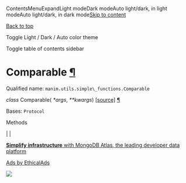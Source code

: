 ContentsMenuExpandLight modeDark modeAuto light/dark, in light modeAuto light/dark, in dark mode[Skip to content](https://docs.manim.community/en/stable/reference/manim.utils.simple_functions.Comparable.html#furo-main-content)

[Back to top](https://docs.manim.community/en/stable/reference/manim.utils.simple_functions.Comparable.html#)

Toggle Light / Dark / Auto color theme

Toggle table of contents sidebar

# Comparable [¶](https://docs.manim.community/en/stable/reference/manim.utils.simple_functions.Comparable.html\#comparable "Link to this heading")

Qualified name: `manim.utils.simple\_functions.Comparable`

_class_ Comparable( _\*args_, _\*\*kwargs_) [\[source\]](https://docs.manim.community/en/stable/_modules/manim/utils/simple_functions.html#Comparable) [¶](https://docs.manim.community/en/stable/reference/manim.utils.simple_functions.Comparable.html#manim.utils.simple_functions.Comparable "Link to this definition")

Bases: `Protocol`

Methods

|
|

[**Simplify infrastructure** with MongoDB Atlas, the leading developer data platform](https://server.ethicalads.io/proxy/click/8268/019600e8-6ae1-71b1-af59-bd2e80ad8e73/)

[Ads by EthicalAds](https://www.ethicalads.io/advertisers/?ref=ea-text)

![](https://server.ethicalads.io/proxy/view/8268/019600e8-6ae1-71b1-af59-bd2e80ad8e73/)